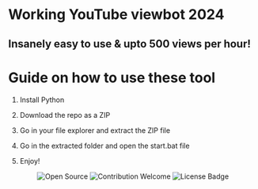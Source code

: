 # Working YouTube viewbot 2024

## Insanely easy to use & upto 500 views per hour! 
  
# Guide on how to use these tool

1. Install Python  
 
2. Download the repo as a ZIP  

3. Go in your file explorer and extract the ZIP file

4. Go in the extracted folder and open the start.bat file  

5. Enjoy! 
 
<p align="center"> 
  <img src="https://badges.frapsoft.com/os/v1/open-source.svg?v=103" alt="Open Source">
  <img src="https://img.shields.io/badge/contributions-welcome-brightgreen.svg?style=flat" alt="Contribution Welcome"> 
  <img src="https://img.shields.io/badge/License-GPLv3-blue.svg" alt="License Badge">
</p> 